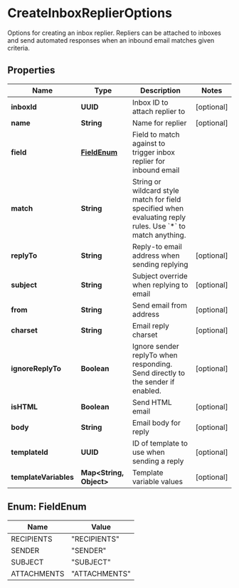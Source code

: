 

# CreateInboxReplierOptions

Options for creating an inbox replier. Repliers can be attached to inboxes and send automated responses when an inbound email matches given criteria.

## Properties

| Name | Type | Description | Notes |
|------------ | ------------- | ------------- | -------------|
|**inboxId** | **UUID** | Inbox ID to attach replier to |  [optional] |
|**name** | **String** | Name for replier |  [optional] |
|**field** | [**FieldEnum**](#FieldEnum) | Field to match against to trigger inbox replier for inbound email |  |
|**match** | **String** | String or wildcard style match for field specified when evaluating reply rules. Use &#x60;*&#x60; to match anything. |  |
|**replyTo** | **String** | Reply-to email address when sending replying |  [optional] |
|**subject** | **String** | Subject override when replying to email |  [optional] |
|**from** | **String** | Send email from address |  [optional] |
|**charset** | **String** | Email reply charset |  [optional] |
|**ignoreReplyTo** | **Boolean** | Ignore sender replyTo when responding. Send directly to the sender if enabled. |  [optional] |
|**isHTML** | **Boolean** | Send HTML email |  [optional] |
|**body** | **String** | Email body for reply |  [optional] |
|**templateId** | **UUID** | ID of template to use when sending a reply |  [optional] |
|**templateVariables** | **Map&lt;String, Object&gt;** | Template variable values |  [optional] |



## Enum: FieldEnum

| Name | Value |
|---- | -----|
| RECIPIENTS | &quot;RECIPIENTS&quot; |
| SENDER | &quot;SENDER&quot; |
| SUBJECT | &quot;SUBJECT&quot; |
| ATTACHMENTS | &quot;ATTACHMENTS&quot; |



